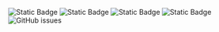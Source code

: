 ![Static Badge](https://img.shields.io/badge/blacklists-60-000000) ![Static Badge](https://img.shields.io/badge/blacklisted-2661863-cc0000) ![Static Badge](https://img.shields.io/badge/whitelisted-2244-00CC00) ![Static Badge](https://img.shields.io/badge/streaming_blacklist-28107-000000) ![GitHub issues](https://img.shields.io/github/issues/fabriziosalmi/blacklists)
